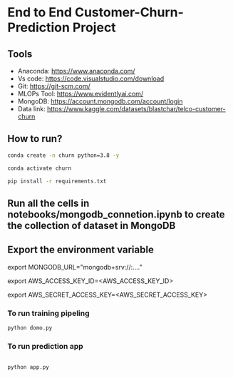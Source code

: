 # End to End Customer-Churn-Prediction Project

## Tools
- Anaconda: https://www.anaconda.com/
- Vs code: https://code.visualstudio.com/download
- Git: https://git-scm.com/
- MLOPs Tool: https://www.evidentlyai.com/
- MongoDB: https://account.mongodb.com/account/login
- Data link: https://www.kaggle.com/datasets/blastchar/telco-customer-churn

## How to run?

```bash
conda create -n churn python=3.8 -y
```

```bash
conda activate churn
```

```bash
pip install -r requirements.txt
```

## Run all the cells in notebooks/mongodb_connetion.ipynb to create the collection of dataset in MongoDB

## Export the  environment variable



export MONGODB_URL="mongodb+srv://<username>:<password>...."

export AWS_ACCESS_KEY_ID=<AWS_ACCESS_KEY_ID>

export AWS_SECRET_ACCESS_KEY=<AWS_SECRET_ACCESS_KEY>



### To run training pipeling 

```bash
python domo.py
```



### To run prediction app 

```bash

python app.py
```
